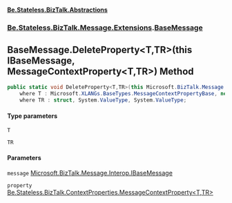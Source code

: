 #### [Be.Stateless.BizTalk.Abstractions](README.md 'README')
### [Be.Stateless.BizTalk.Message.Extensions](Be.Stateless.BizTalk.Message.Extensions.md 'Be.Stateless.BizTalk.Message.Extensions').[BaseMessage](BaseMessage.md 'Be.Stateless.BizTalk.Message.Extensions.BaseMessage')

## BaseMessage.DeleteProperty<T,TR>(this IBaseMessage, MessageContextProperty<T,TR>) Method

```csharp
public static void DeleteProperty<T,TR>(this Microsoft.BizTalk.Message.Interop.IBaseMessage message, Be.Stateless.BizTalk.ContextProperties.MessageContextProperty<T,TR> property)
    where T : Microsoft.XLANGs.BaseTypes.MessageContextPropertyBase, new()
    where TR : struct, System.ValueType, System.ValueType;
```
#### Type parameters

<a name='Be.Stateless.BizTalk.Message.Extensions.BaseMessage.DeleteProperty_T,TR_(thisMicrosoft.BizTalk.Message.Interop.IBaseMessage,Be.Stateless.BizTalk.ContextProperties.MessageContextProperty_T,TR_).T'></a>

`T`

<a name='Be.Stateless.BizTalk.Message.Extensions.BaseMessage.DeleteProperty_T,TR_(thisMicrosoft.BizTalk.Message.Interop.IBaseMessage,Be.Stateless.BizTalk.ContextProperties.MessageContextProperty_T,TR_).TR'></a>

`TR`
#### Parameters

<a name='Be.Stateless.BizTalk.Message.Extensions.BaseMessage.DeleteProperty_T,TR_(thisMicrosoft.BizTalk.Message.Interop.IBaseMessage,Be.Stateless.BizTalk.ContextProperties.MessageContextProperty_T,TR_).message'></a>

`message` [Microsoft.BizTalk.Message.Interop.IBaseMessage](https://docs.microsoft.com/en-us/dotnet/api/Microsoft.BizTalk.Message.Interop.IBaseMessage 'Microsoft.BizTalk.Message.Interop.IBaseMessage')

<a name='Be.Stateless.BizTalk.Message.Extensions.BaseMessage.DeleteProperty_T,TR_(thisMicrosoft.BizTalk.Message.Interop.IBaseMessage,Be.Stateless.BizTalk.ContextProperties.MessageContextProperty_T,TR_).property'></a>

`property` [Be.Stateless.BizTalk.ContextProperties.MessageContextProperty&lt;](MessageContextProperty_T,TR_.md 'Be.Stateless.BizTalk.ContextProperties.MessageContextProperty<T,TR>')[T](BaseMessage.DeleteProperty_T,TR_(thisIBaseMessage,MessageContextProperty_T,TR_).md#Be.Stateless.BizTalk.Message.Extensions.BaseMessage.DeleteProperty_T,TR_(thisMicrosoft.BizTalk.Message.Interop.IBaseMessage,Be.Stateless.BizTalk.ContextProperties.MessageContextProperty_T,TR_).T 'Be.Stateless.BizTalk.Message.Extensions.BaseMessage.DeleteProperty<T,TR>(this Microsoft.BizTalk.Message.Interop.IBaseMessage, Be.Stateless.BizTalk.ContextProperties.MessageContextProperty<T,TR>).T')[,](MessageContextProperty_T,TR_.md 'Be.Stateless.BizTalk.ContextProperties.MessageContextProperty<T,TR>')[TR](BaseMessage.DeleteProperty_T,TR_(thisIBaseMessage,MessageContextProperty_T,TR_).md#Be.Stateless.BizTalk.Message.Extensions.BaseMessage.DeleteProperty_T,TR_(thisMicrosoft.BizTalk.Message.Interop.IBaseMessage,Be.Stateless.BizTalk.ContextProperties.MessageContextProperty_T,TR_).TR 'Be.Stateless.BizTalk.Message.Extensions.BaseMessage.DeleteProperty<T,TR>(this Microsoft.BizTalk.Message.Interop.IBaseMessage, Be.Stateless.BizTalk.ContextProperties.MessageContextProperty<T,TR>).TR')[&gt;](MessageContextProperty_T,TR_.md 'Be.Stateless.BizTalk.ContextProperties.MessageContextProperty<T,TR>')